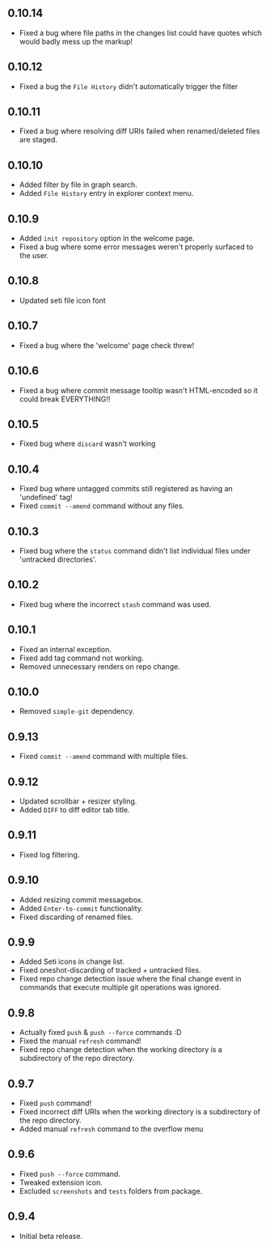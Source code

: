 ## 0.10.14
- Fixed a bug where file paths in the changes list could have quotes which would badly mess up the markup!

## 0.10.12
- Fixed a bug the `File History` didn't automatically trigger the filter

## 0.10.11
- Fixed a bug where resolving diff URIs failed when renamed/deleted files are staged.

## 0.10.10
- Added filter by file in graph search.
- Added `File History` entry in explorer context menu.

## 0.10.9
- Added `init repository` option in the welcome page.
- Fixed a bug where some error messages weren't properly surfaced to the user.

## 0.10.8
- Updated seti file icon font

## 0.10.7
- Fixed a bug where the 'welcome' page check threw!

## 0.10.6
- Fixed a bug where commit message tooltip wasn't HTML-encoded so it could break EVERYTHING!!

## 0.10.5
- Fixed bug where `discard` wasn't working

## 0.10.4
- Fixed bug where untagged commits still registered as having an 'undefined' tag!
- Fixed `commit --amend` command without any files.

## 0.10.3
- Fixed bug where the `status` command didn't list individual files under 'untracked directories'.

## 0.10.2
- Fixed bug where the incorrect `stash` command was used.

## 0.10.1
- Fixed an internal exception.
- Fixed add tag command not working.
- Removed unnecessary renders on repo change.

## 0.10.0
- Removed `simple-git` dependency.

## 0.9.13
- Fixed `commit --amend` command with multiple files.

## 0.9.12
- Updated scrollbar + resizer styling.
- Added `DIFF` to diff editor tab title.

## 0.9.11
- Fixed log filtering.

## 0.9.10
- Added resizing commit messagebox.
- Added `Enter-to-commit` functionality.
- Fixed discarding of renamed files.

## 0.9.9
- Added Seti icons in change list.
- Fixed oneshot-discarding of tracked + untracked files.
- Fixed repo change detection issue where the final change event in commands that execute multiple git operations was ignored.

## 0.9.8
- Actually fixed `push` & `push --force` commands :D
- Fixed the manual `refresh` command!
- Fixed repo change detection when the working directory is a subdirectory of the repo directory.

## 0.9.7
- Fixed `push` command!
- Fixed incorrect diff URIs when the working directory is a subdirectory of the repo directory.
- Added manual `refresh` command to the overflow menu

## 0.9.6
- Fixed `push --force` command.
- Tweaked extension icon.
- Excluded `screenshots` and `tests` folders from package.

## 0.9.4
- Initial beta release.